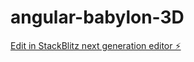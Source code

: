 # angular-babylon-3D

[Edit in StackBlitz next generation editor ⚡️](https://stackblitz.com/~/github.com/goliasse/angular-babylon-3D)